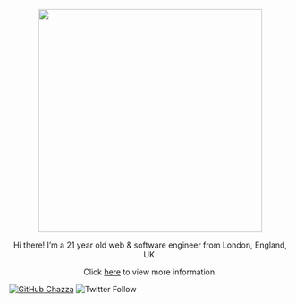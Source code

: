 <p align="center"><a href="https://charlie.sh" target="_blank"><img src="https://i.imgur.com/InlPkul.png" width="400"></a></p>
<p align="center"> Hi there! I’m a 21 year old web & software engineer from London, England, UK.</p>

<p align="center">Click <a href="https://charlie.sh">here</a> to view more information.</p>

[![GitHub Chazza](https://img.shields.io/github/followers/heychazza?label=follow&style=social)](https://github.com/heychazza)
![Twitter Follow](https://img.shields.io/twitter/follow/heychazza?style=social)
